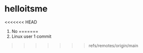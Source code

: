 # helloitsme
<<<<<<< HEAD

1. No
=======
1. Linux user
   1 commit
>>>>>>> refs/remotes/origin/main
